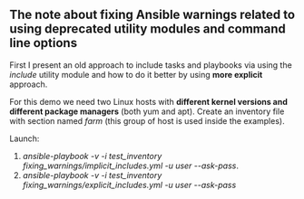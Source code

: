 ## The note about fixing Ansible warnings related to using deprecated utility modules and command line options

First I present an old approach to include tasks and playbooks via using the *include* utility module and how to do it better by using **more explicit** approach. 

For this demo we need two Linux hosts with **different kernel versions and different package managers** (both yum and apt). Create an inventory file with section named *farm* (this group of host is used inside the examples).

Launch:
1. *ansible-playbook -v -i test_inventory fixing_warnings/implicit_includes.yml -u user --ask-pass*.
2. *ansible-playbook -v -i test_inventory fixing_warnings/explicit_includes.yml -u user --ask-pass*
